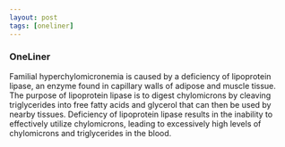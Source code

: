 ```yaml
---
layout: post
tags: [oneliner]
---
```



### OneLiner

Familial hyperchylomicronemia is caused by a deficiency of lipoprotein lipase, an enzyme found in capillary walls of adipose and muscle tissue. The purpose of lipoprotein lipase is to digest chylomicrons by cleaving triglycerides into free fatty acids and glycerol that can then be used by nearby tissues. Deficiency of lipoprotein lipase results in the inability to effectively utilize chylomicrons, leading to excessively high levels of chylomicrons and triglycerides in the blood.

